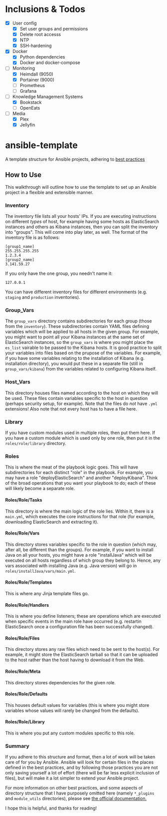 # Inclusions & Todos

- [x] User config
  - [x] Set user groups and permissions
  - [x] Delete root accesss
  - [x] NTP
  - [x] SSH-hardening
- [x] Docker
  - [x] Python dependencies
  - [x] Docker and docker-compose
- [ ] Monitoring
  - [x] Heimdall (9050)
  - [x] Portainer (9000)
  - [ ] Prometheus
  - [ ] Grafana
- [ ] Knowledge Management Systems
  - [x] Bookstack
  - [ ] OpenEats
- [ ] Media
  - [x] Plex
  - [x] Jellyfin

# ansible-template
A template structure for Ansible projects, adhering to [best practices](http://docs.ansible.com/ansible/latest/playbooks_best_practices.html#directory-layout)

## How to Use

This walkthrough will outline how to use the template to set up an Ansible project in a flexible and extensible manner.

### Inventory

The inventory file lists all your hosts' IPs. If you are executing instructions on different *types* of host, for example having some hosts as ElasticSearch instances and others as Kibana instances, then you can split the inventory into "groups". This will come into play later, as well. The format of the inventory file is as follows:

```
[group1_name]
255.255.255.255
1.2.3.4
[group2_name]
3.141.59.27
```

If you only have the one group, you needn't name it:

```
127.0.0.1
```

You can have different inventory files for different environments (e.g. `staging` and `production` inventories).

### Group_Vars

The `group_vars` directory contains subdirectories for each group (those from the `inventory`). These subdirectories contain YAML files defining variables which will be applied to all hosts in the given group. For example, you might want to point all your Kibana instances at the same set of ElasticSearch instances, so the `group_vars` is where you might place the `es_list` vairable to be passed to the Kibana hosts. It is good practice to split your variables into files based on the prupose of the variables. For example, if you have some variables relating to the installation of Kibana (e.g. installation directory), you would put these in a separate file (still in `group_vars/kibana`) from the variables related to configuring Kibana itself.

### Host_Vars

This directory houses files named according to the host on which they will be used. These files contain variables specific to the host in question (perhaps security setup, for example). Note that the files do *not* have `.yml` extensions! Also note that not every host has to have a file here.

### Library

If you have custom modules used in multiple roles, then put them here. If you have a custom module which is used only by one role, then put it in the `roles/role/library` directory.

### Roles

This is where the meat of the playbook logic goes. This will have subdirectories for each distinct "role" in the playbook. For example, you may have a role "deployElasticSearch" and another "deployKibana". Think of the broad operations that you want your playbook to do; each of these will likely become a separate role.

#### Roles/Role/Tasks

This directory is where the main logic of the role lies. Within it, there is a `main.yml`, which executes the core instructions for that role (for example, downloading ElasticSearch and extracting it). 

#### Roles/Role/Vars

This directory stores variables specific to the role in question (which may, after all, be different than the groups). For example, if you want to install Java on all your hosts, you might have a role "installJava" which will be executed on all hosts regardless of which group they belong to. Hence, any vars associated with installing Java (e.g. Java version) will go in `roles/installJava/vars/main.yml`.

#### Roles/Role/Templates

This is where any Jinja template files go.

#### Roles/Role/Handlers

This is where you define listeners; these are operations which are executed when specific events in the main role have occurred (e.g. restartin ElasticSearch once a configuration file has been successfully changed).

#### Roles/Role/Files

This directory stores any raw files which need to be sent to the host(s). For example, it might store the ElasticSearch tarball so that it can be uploaded to the host rather than the host having to download it from the Web.

#### Roles/Role/Meta

This directory stores dependencies for the given role.

#### Roles/Role/Defaults

This houses default values for variables (this is where you might store variables whose values will rarely be changed from the defaults).

#### Roles/Role/Library

This is where you put any custom modules specific to this role.

### Summary

If you adhere to this structure and format, then a lot of work will be taken care of for you by Ansible. Ansible will look for certain files in the places defined in the best practices, and by following those practices you are not only saving yourself a lot of effort (there will be far less explicit inclusion of files), but will make it a lot simpler to extend your Ansible project. 

For more information on other best practices, and some aspects of directory structure that I have purposely omitted here (namely `*_plugins` and `module_utils` directories), please see [the official documentation.](http://docs.ansible.com/ansible/latest/playbooks_best_practices.html#directory-layout) 

I hope this is helpful, and thanks for reading!
